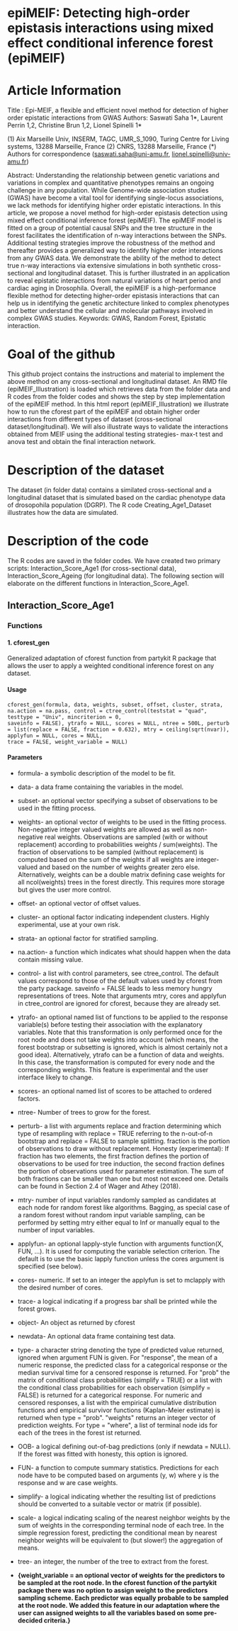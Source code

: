 # epiMEIF: Detecting high-order epistasis interactions using mixed effect conditional inference forest (epiMEIF)
# Article Information
Title : Epi-MEIF, a flexible and efficient novel method for detection of higher order epistatic interactions from GWAS 
Authors: Saswati Saha 1*, Laurent Perrin 1,2, Christine Brun 1,2, Lionel Spinelli 1*

(1) Aix Marseille Univ, INSERM, TAGC, UMR_S_1090, Turing Centre for Living systems, 13288 Marseille, France (2) CNRS, 13288 Marseille, France 
(*) Authors for correspondence (saswati.saha@uni-amu.fr, lionel.spinelli@univ-amu.fr)

Abstract: Understanding the relationship between genetic variations and variations in complex and quantitative phenotypes remains an ongoing challenge in any population. While Genome-wide association studies (GWAS) have become a vital tool for identifying single-locus associations, we lack methods for identifying higher order epistatic interactions. In this article, we propose a novel method for high-order epistasis detection using mixed effect conditional inference forest (epiMEIF). The epiMEIF model is fitted on a group of potential causal SNPs and the tree structure in the forest facilitates the identification of n-way interactions between the SNPs. Additional testing strategies improve the robustness of the method and thereafter provides a generalized way to identify higher order interactions from any GWAS data. We demonstrate the ability of the method to detect true n-way interactions via extensive simulations in both synthetic cross-sectional and longitudinal dataset. This is further illustrated in an application to reveal epistatic interactions from natural variations of heart period and cardiac aging in Drosophila. Overall, the epiMEIF is a high-performance flexible method for detecting higher-order epistasis interactions that can help us in identifying the genetic architecture linked to complex phenotypes and better understand the cellular and molecular pathways involved in complex GWAS studies. 
Keywords: GWAS, Random Forest, Epistatic interaction. 

# Goal of the github

This github project contains the instructions and material to implement the above method on any cross-sectional and longitudinal dataset. An RMD file (epiMEIF_Illustration) is loaded which retrieves data from the folder data and R codes from the folder codes and shows the step by step implementation of the epiMEIF method. 
In this html report (epiMEIF_Illustration) we illustrate how to run the cforest part of the epiMEIF and obtain higher order interactions from different types of dataset (cross-sectional dataset/longitudinal). We will also illustrate ways to validate the interactions obtained from MEIF using the additional testing strategies- max-t test and anova test and obtain the final interaction network.

# Description of the dataset
The dataset (in folder data) contains a similated cross-sectional and a longitudinal dataset that is simulated based on the cardiac phenotype data of drosopohila population (DGRP). The R code Creating_Age1_Dataset illustrates how the data are simulated.


# Description of the code

The R codes are saved in the folder codes. We have created two primary scripts: Interaction_Score_Age1 (for cross-sectional data), Interaction_Score_Ageing (for longitudinal data). The following section will elaborate on the different functions in Interaction_Score_Age1.

## Interaction_Score_Age1
### Functions
#### 1. cforest_gen

Generalized adaptation of cforest function from partykit R package that allows the user to apply a weighted conditional inference forest on any dataset.

#### Usage
```{r }
cforest_gen(formula, data, weights, subset, offset, cluster, strata, na.action = na.pass, control = ctree_control(teststat = "quad", testtype = "Univ", mincriterion = 0,
saveinfo = FALSE), ytrafo = NULL, scores = NULL, ntree = 500L, perturb = list(replace = FALSE, fraction = 0.632), mtry = ceiling(sqrt(nvar)), applyfun = NULL, cores = NULL, 
trace = FALSE, weight_variable = NULL)
```

#### Parameters
* formula- a symbolic description of the model to be fit.

* data- a data frame containing the variables in the model.

* subset- an optional vector specifying a subset of observations to be used in the fitting process.

* weights- an optional vector of weights to be used in the fitting process. Non-negative integer valued weights are allowed as well as non-negative real weights. Observations are sampled (with or without replacement) according to probabilities weights / sum(weights). The fraction of observations to be sampled (without replacement) is computed based on the sum of the weights if all weights are integer-valued and based on the number of weights greater zero else. Alternatively, weights can be a double matrix defining case weights for all ncol(weights) trees in the forest directly. This requires more storage but gives the user more control.

* offset- an optional vector of offset values.

* cluster- an optional factor indicating independent clusters. Highly experimental, use at your own risk.

* strata- 	an optional factor for stratified sampling.

* na.action- a function which indicates what should happen when the data contain missing value.

* control- a list with control parameters, see ctree_control. The default values correspond to those of the default values used by cforest from the party package. saveinfo = FALSE leads to less memory hungry representations of trees. Note that arguments mtry, cores and applyfun in ctree_control are ignored for cforest, because they are already set.

* ytrafo- an optional named list of functions to be applied to the response variable(s) before testing their association with the explanatory variables. Note that this transformation is only performed once for the root node and does not take weights into account (which means, the forest bootstrap or subsetting is ignored, which is almost certainly not a good idea). Alternatively, ytrafo can be a function of data and weights. In this case, the transformation is computed for every node and the corresponding weights. This feature is experimental and the user interface likely to change.

* scores-	an optional named list of scores to be attached to ordered factors.

* ntree- Number of trees to grow for the forest.

* perturb- a list with arguments replace and fraction determining which type of resampling with replace = TRUE referring to the n-out-of-n bootstrap and replace = FALSE to sample splitting. fraction is the portion of observations to draw without replacement. Honesty (experimental): If fraction has two elements, the first fraction defines the portion of observations to be used for tree induction, the second fraction defines the portion of observations used for parameter estimation. The sum of both fractions can be smaller than one but most not exceed one. Details can be found in Section 2.4 of Wager and Athey (2018).

* mtry- number of input variables randomly sampled as candidates at each node for random forest like algorithms. Bagging, as special case of a random forest without random input variable sampling, can be performed by setting mtry either equal to Inf or manually equal to the number of input variables.

* applyfun- an optional lapply-style function with arguments function(X, FUN, ...). It is used for computing the variable selection criterion. The default is to use the basic lapply function unless the cores argument is specified (see below).

* cores- numeric. If set to an integer the applyfun is set to mclapply with the desired number of cores.

* trace-	a logical indicating if a progress bar shall be printed while the forest grows.

* object- An object as returned by cforest

* newdata- An optional data frame containing test data.

* type- a character string denoting the type of predicted value returned, ignored when argument FUN is given. For "response", the mean of a numeric response, the predicted class for a categorical response or the median survival time for a censored response is returned. For "prob" the matrix of conditional class probabilities (simplify = TRUE) or a list with the conditional class probabilities for each observation (simplify = FALSE) is returned for a categorical response. For numeric and censored responses, a list with the empirical cumulative distribution functions and empirical survivor functions (Kaplan-Meier estimate) is returned when type = "prob". "weights" returns an integer vector of prediction weights. For type = "where", a list of terminal node ids for each of the trees in the forest ist returned.

* OOB- a logical defining out-of-bag predictions (only if newdata = NULL). If the forest was fitted with honesty, this option is ignored.

* FUN- a function to compute summary statistics. Predictions for each node have to be computed based on arguments (y, w) where y is the response and w are case weights.

* simplify- a logical indicating whether the resulting list of predictions should be converted to a suitable vector or matrix (if possible).

* scale- a logical indicating scaling of the nearest neighbor weights by the sum of weights in the corresponding terminal node of each tree. In the simple regression forest, predicting the conditional mean by nearest neighbor weights will be equivalent to (but slower!) the aggregation of means.

* tree- an integer, the number of the tree to extract from the forest.

* **{weight_variable = an optional vector of weights for the predictors to be sampled at the root node. In the cforest function of the partykit package there was no option to assign weight to the predictors sampling scheme. Each predictor was equally probable to be sampled at the root node. We added this feature in our adaptation where the user can assigned weights to all the variables based on some pre-decided criteria.}**
